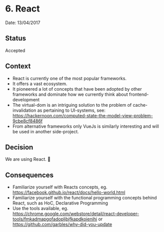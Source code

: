 # 6. React

Date: 13/04/2017

## Status

Accepted

## Context

* React is currently one of the most popular frameworks.
* It offers a vast ecosystem.
* It pioneered a lot of concepts that have been adopted by other frameworks and dominate how we currently think about
frontend-development
* The virtual-dom is an intriguing solution to the problem of cache-invalidation as pertaining to UI-systems,
see: https://hackernoon.com/computed-state-the-model-view-problem-9cbe8cf8486f
* From alternative frameworks only VueJs is similarly interesting and will be used in another side-project.

## Decision

We are using React. 🤗

## Consequences

* Familiarize yourself with Reacts concepts, eg. https://facebook.github.io/react/docs/hello-world.html
* Familiarize yourself with the functional programming concepts behind React, such as HoC, Declarative Programming
* Use the tools available, eg. https://chrome.google.com/webstore/detail/react-developer-tools/fmkadmapgofadopljbjfkapdkoienihi
or https://github.com/garbles/why-did-you-update
